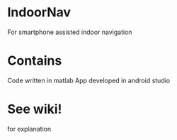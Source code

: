 # IndoorNav
For smartphone assisted indoor navigation

# Contains
Code written in matlab
App developed in android studio

# See wiki!
for explanation
